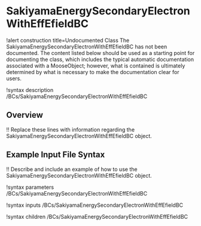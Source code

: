 # SakiyamaEnergySecondaryElectronWithEffEfieldBC

!alert construction title=Undocumented Class
The SakiyamaEnergySecondaryElectronWithEffEfieldBC has not been documented. The content listed below should be used as a starting point for
documenting the class, which includes the typical automatic documentation associated with a
MooseObject; however, what is contained is ultimately determined by what is necessary to make the
documentation clear for users.

!syntax description /BCs/SakiyamaEnergySecondaryElectronWithEffEfieldBC

## Overview

!! Replace these lines with information regarding the SakiyamaEnergySecondaryElectronWithEffEfieldBC object.

## Example Input File Syntax

!! Describe and include an example of how to use the SakiyamaEnergySecondaryElectronWithEffEfieldBC object.

!syntax parameters /BCs/SakiyamaEnergySecondaryElectronWithEffEfieldBC

!syntax inputs /BCs/SakiyamaEnergySecondaryElectronWithEffEfieldBC

!syntax children /BCs/SakiyamaEnergySecondaryElectronWithEffEfieldBC
